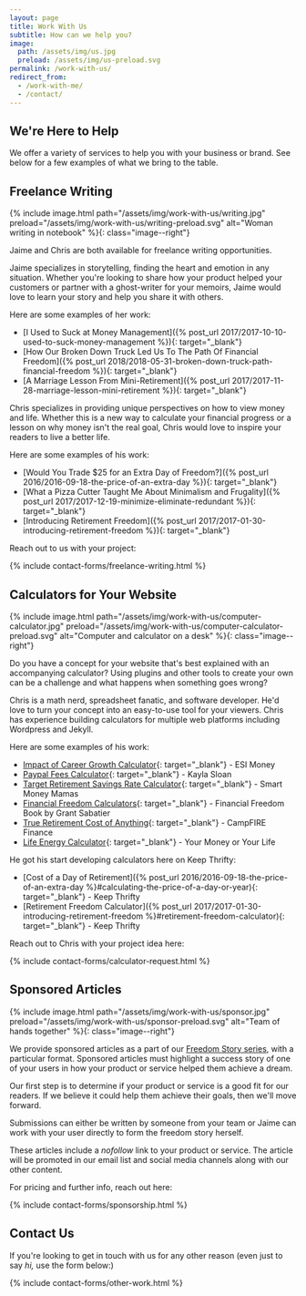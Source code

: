 ```yaml
---
layout: page
title: Work With Us
subtitle: How can we help you?
image:
  path: /assets/img/us.jpg
  preload: /assets/img/us-preload.svg
permalink: /work-with-us/
redirect_from:
  - /work-with-me/
  - /contact/
---
```


## We're Here to Help

We offer a variety of services to help you with your business or brand. See below for a few examples of what we bring to the table.

## Freelance Writing

{% include image.html path="/assets/img/work-with-us/writing.jpg" preload="/assets/img/work-with-us/writing-preload.svg" alt="Woman writing in notebook" %}{: class="image--right"}

Jaime and Chris are both available for freelance writing opportunities.

Jaime specializes in storytelling, finding the heart and emotion in any situation. Whether you're looking to share how your product helped your customers or partner with a ghost-writer for your memoirs, Jaime would love to learn your story and help you share it with others.

Here are some examples of her work:

- [I Used to Suck at Money Management]({% post_url 2017/2017-10-10-used-to-suck-money-management %}){: target="_blank"}
- [How Our Broken Down Truck Led Us To The Path Of Financial Freedom]({% post_url 2018/2018-05-31-broken-down-truck-path-financial-freedom %}){: target="_blank"}
- [A Marriage Lesson From Mini-Retirement]({% post_url 2017/2017-11-28-marriage-lesson-mini-retirement %}){: target="_blank"}

Chris specializes in providing unique perspectives on how to view money and life. Whether this is a new way to calculate your financial progress or a lesson on why money isn't the real goal, Chris would love to inspire your readers to live a better life.

Here are some examples of his work:

- [Would You Trade $25 for an Extra Day of Freedom?]({% post_url 2016/2016-09-18-the-price-of-an-extra-day %}){: target="_blank"}
- [What a Pizza Cutter Taught Me About Minimalism and Frugality]({% post_url 2017/2017-12-19-minimize-eliminate-redundant %}){: target="_blank"}
- [Introducing Retirement Freedom]({% post_url 2017/2017-01-30-introducing-retirement-freedom %}){: target="_blank"}

Reach out to us with your project:

{% include contact-forms/freelance-writing.html %}

## Calculators for Your Website

{% include image.html path="/assets/img/work-with-us/computer-calculator.jpg" preload="/assets/img/work-with-us/computer-calculator-preload.svg" alt="Computer and calculator on a desk" %}{: class="image--right"}

Do you have a concept for your website that's best explained with an accompanying calculator? Using plugins and other tools to create your own can be a challenge and what happens when something goes wrong?

Chris is a math nerd, spreadsheet fanatic, and software developer. He'd love to turn your concept into an easy-to-use tool for your viewers. Chris has experience building calculators for multiple web platforms including Wordpress and Jekyll.

Here are some examples of his work:

- [Impact of Career Growth Calculator](https://esimoney.com/impact-of-career-growth-calculator/){: target="_blank"} - ESI Money
- [Paypal Fees Calculator](https://kaylasloan.com/how-to-decrease-your-paypal-fees/#PayPal_Fee_Calculator){: target="_blank"} - Kayla Sloan
- [Target Retirement Savings Rate Calculator](https://smartmoneymamas.com/know-target-retirement-savings-rate/#target-retirement-savings-rate-calculator){: target="_blank"} - Smart Money Mamas
- [Financial Freedom Calculators](https://financialfreedombook.com/tools/){: target="_blank"} - Financial Freedom Book by Grant Sabatier
- [True Retirement Cost of Anything](https://www.campfirefinance.com/what-is-fire-and-how-does-it-work/#true-retirement-cost-calculator){: target="_blank"} - CampFIRE Finance
- [Life Energy Calculator](https://yourmoneyoryourlife.com/life-energy-calculator/){: target="_blank"} - Your Money or Your Life


He got his start developing calculators here on Keep Thrifty:

- [Cost of a Day of Retirement]({% post_url 2016/2016-09-18-the-price-of-an-extra-day %}#calculating-the-price-of-a-day-or-year){: target="_blank"} - Keep Thrifty
- [Retirement Freedom Calculator]({% post_url 2017/2017-01-30-introducing-retirement-freedom %}#retirement-freedom-calculator){: target="_blank"} - Keep Thrifty

Reach out to Chris with your project idea here:

{% include contact-forms/calculator-request.html %}

## Sponsored Articles

{% include image.html path="/assets/img/work-with-us/sponsor.jpg" preload="/assets/img/work-with-us/sponsor-preload.svg" alt="Team of hands together" %}{: class="image--right"}

We provide sponsored articles as a part of our [Freedom Story series]({{site.url}}/freedom-stories), with a particular format. Sponsored articles must highlight a success story of one of your users in how your product or service helped them achieve a dream.

Our first step is to determine if your product or service is a good fit for our readers. If we believe it could help them achieve their goals, then we'll move forward.

Submissions can either be written by someone from your team or Jaime can work with your user directly to form the freedom story herself.

These articles include a _nofollow_ link to your product or service. The article will be promoted in our email list and social media channels along with our other content.

For pricing and further info, reach out here:

{% include contact-forms/sponsorship.html %}

## Contact Us

If you're looking to get in touch with us for any other reason (even just to say _hi,_ use the form below:)

{% include contact-forms/other-work.html %}
